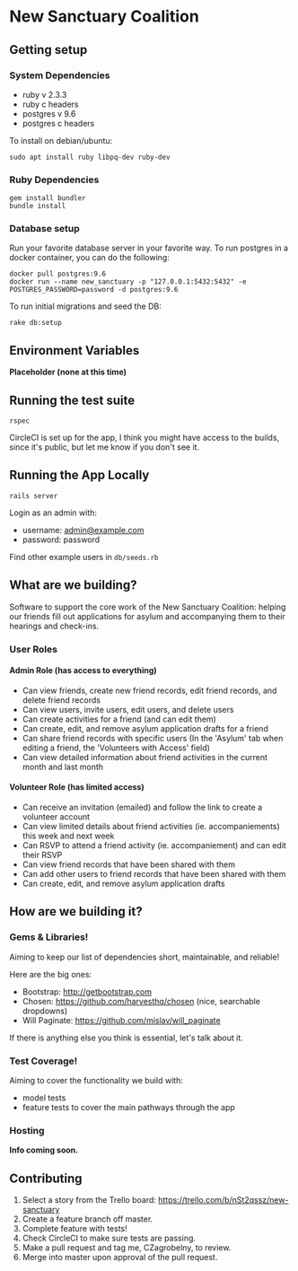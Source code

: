 # New Sanctuary Coalition

## Getting setup

### System Dependencies

* ruby v 2.3.3
* ruby c headers
* postgres v 9.6
* postgres c headers

To install on debian/ubuntu:

``` shell
sudo apt install ruby libpq-dev ruby-dev
```

### Ruby Dependencies

```
gem install bundler
bundle install
```


### Database setup

Run your favorite database server in your favorite way. To run postgres in a docker container, you can do the following:


```shell
docker pull postgres:9.6
docker run --name new_sanctuary -p "127.0.0.1:5432:5432" -e POSTGRES_PASSWORD=password -d postgres:9.6
```

To run initial migrations and seed the DB:

```
rake db:setup
```

## Environment Variables

**Placeholder (none at this time)**


## Running the test suite

```
rspec
```

CircleCI is set up for the app, I think you might have access to the builds, since it's public, but let me know if you don't see it.


## Running the App Locally

``` shell
rails server
```

Login as an admin with:

* username: admin@example.com
* password: password

Find other example users in `db/seeds.rb`

## What are we building?

Software to support the core work of the New Sanctuary Coalition: helping our friends fill out applications for asylum and accompanying them to their hearings and check-ins.

### User Roles

#### Admin Role (has access to everything)
- Can view friends, create new friend records, edit friend records, and delete friend records
- Can view users, invite users, edit users, and delete users
- Can create activities for a friend (and can edit them)
- Can create, edit, and remove asylum application drafts for a friend
- Can share friend records with specific users (In the 'Asylum' tab when editing a friend, the 'Volunteers with Access' field)
- Can view detailed information about friend activities in the current month and last month

#### Volunteer Role (has limited access)
- Can receive an invitation (emailed) and follow the link to create a volunteer account
- Can view limited details about friend activities (ie. accompaniements) this week and next week
- Can RSVP to attend a friend activity (ie. accompaniement) and can edit their RSVP
- Can view friend records that have been shared with them
- Can add other users to friend records that have been shared with them
- Can create, edit, and remove asylum application drafts


## How are we building it?

### Gems & Libraries!
Aiming to keep our list of dependencies short, maintainable, and reliable!

Here are the big ones:
- Bootstrap: http://getbootstrap.com
- Chosen: https://github.com/harvesthq/chosen (nice, searchable dropdowns)
- Will Paginate: https://github.com/mislav/will_paginate

If there is anything else you think is essential, let's talk about it.

### Test Coverage!
Aiming to cover the functionality we build with:
- model tests
- feature tests to cover the main pathways through the app

### Hosting
**Info coming soon.**

## Contributing
1. Select a story from the Trello board: https://trello.com/b/nSt2qssz/new-sanctuary
2. Create a feature branch off master.
3. Complete feature with tests!
4. Check CircleCI to make sure tests are passing.
5. Make a pull request and tag me, CZagrobelny, to review.
6. Merge into master upon approval of the pull request.
